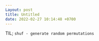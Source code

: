 ```yaml
---
Layout: post
title: Untitled
date: 2022-02-27 10:14:48 +0700
---
```

TIL; `shuf - generate random permutations`